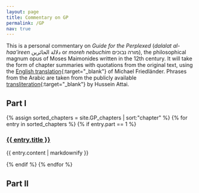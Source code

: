 ```yaml
---
layout: page
title: Commentary on GP
permalink: /GP
nav: true
---
```


This is a personal commentary on _Guide for the Perplexed_ (_dalalat al-haa'ireen_ دلالة الحائرين  or _moreh nebuchim_ מורה נבוכים), the philosophical magnum opus of Moses Maimonides written in the 12th century. It will take the form of chapter summaries with quotations from the original text, using the [English translation](https://www.sefaria.org/Guide_for_the_Perplexed){:target="_blank"} of Michael Friedländer. Phrases from the Arabic are taken from the publicly available [transliteration](http://sepehr.mohamadi.name/download/DelalatolHaerin.pdf){:target="_blank"} by Hussein Attai.

<h2> Part I </h2>

{% assign sorted_chapters = site.GP_chapters | sort:"chapter" %}
{% for entry in sorted_chapters %}
{% if entry.part == 1 %}
  <h3>
    <a href="{{site.baseurl}}{{entry.url}}">
      {{ entry.title }}
    </a>
  </h3>
  <p>{{ entry.content | markdownify }}</p>
{% endif %}
{% endfor %}

<h2> Part II </h2>
